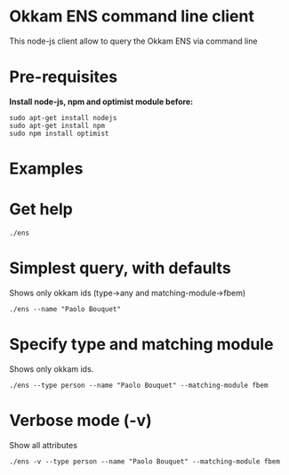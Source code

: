 Okkam ENS command line client
========

This node-js client allow to query the Okkam ENS via command line

Pre-requisites
========

**Install node-js, npm and optimist module before:**

	sudo apt-get install nodejs	
	sudo apt-get install npm	
	sudo npm install optimist

Examples
========

# Get help

	./ens

# Simplest query, with defaults

Shows only okkam ids (type->any and matching-module->fbem)

	./ens --name "Paolo Bouquet"

# Specify type and matching module

Shows only okkam ids.

	./ens --type person --name "Paolo Bouquet" --matching-module fbem
	
# Verbose mode (-v)

Show all attributes

	./ens -v --type person --name "Paolo Bouquet" --matching-module fbem
